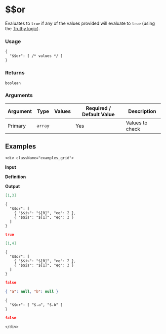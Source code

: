 # $$or


Evaluates to `true` if any of the values provided will evaluate to `true` (using the [Truthy logic](../truthy-logic.md)).

### Usage
```transformers
{
  "$$or": [ /* values */ ]
}
```
### Returns
`boolean`

### Arguments
| Argument | Type            | Values | Required / Default&nbsp;Value | Description       |
|----------|-----------------|--------|-------------------------------|-------------------|
| Primary  | `array`         |        | Yes                           | Values to check   |

## Examples
```mdx-code-block
<div className="examples_grid">
```

**Input**

**Definition**

**Output**


```json
[1,3]
```
```transformers
{
  "$$or": [
    { "$$is": "$[0]", "eq": 2 },
    { "$$is": "$[1]", "eq": 3 }
  ]
}
```
```json
true
```

```json
[1,4]
```
```transformers
{
  "$$or": [
    { "$$is": "$[0]", "eq": 2 },
    { "$$is": "$[1]", "eq": 3 }
  ]
}
```
```json
false
```

```json
{ "a": null, "b": null }
```
```transformers
{
  "$$or": [ "$.a", "$.b" ]
}
```
```json
false
```

```mdx-code-block
</div>
```
